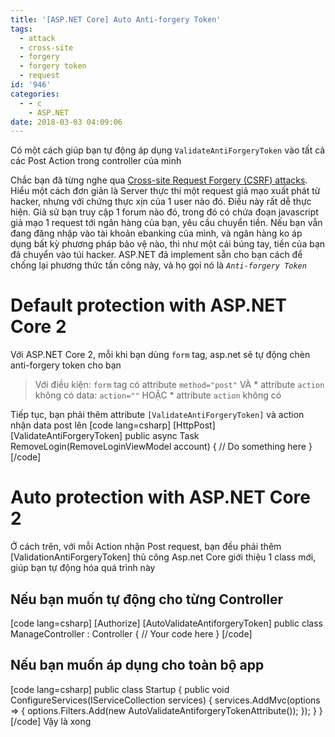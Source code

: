 ```yaml
---
title: '[ASP.NET Core] Auto Anti-forgery Token'
tags:
  - attack
  - cross-site
  - forgery
  - forgery token
  - request
id: '946'
categories:
  - - c
    - ASP.NET
date: 2018-03-03 04:09:06
---
```


Có một cách giúp bạn tự động áp dụng `ValidateAntiForgeryToken` vào tất cả các Post Action trong controller của mình
<!-- more -->
Chắc bạn đã từng nghe qua [Cross-site Request Forgery (CSRF) attacks](https://en.wikipedia.org/wiki/Cross-site_request_forgery). Hiểu một cách đơn giản là Server thực thi một request giả mạo xuất phát từ hacker, nhưng với chứng thực xịn của 1 user nào đó. Điều này rất dễ thực hiện. Giả sử bạn truy cập 1 forum nào đó, trong đó có chứa đoạn javascript giả mạo 1 request tới ngân hàng của bạn, yêu cầu chuyển tiền. Nếu bạn vẫn đang đăng nhập vào tài khoản ebanking của mình, và ngân hàng ko áp dụng bất kỳ phương pháp bảo vệ nào, thì như một cái búng tay, tiền của bạn đã chuyển vào túi hacker. ASP.NET đã implement sẵn cho bạn cách để chống lại phương thức tấn công này, và họ gọi nó là _`Anti-forgery Token`_

# Default protection with ASP.NET Core 2

Với ASP.NET Core 2, mỗi khi bạn dùng `form` tag, asp.net sẽ tự động chèn anti-forgery token cho bạn

> Với điều kiện: `form` tag có attribute `method="post"` VÀ \* attribute `action` không có data: `action=""` HOẶC \* attribute `action` không có

Tiếp tục, bạn phải thêm attribute `[ValidateAntiForgeryToken]` và action nhận data post lên \[code lang=csharp\] \[HttpPost\] \[ValidateAntiForgeryToken\] public async Task<IActionResult> RemoveLogin(RemoveLoginViewModel account) { // Do something here } \[/code\]

# Auto protection with ASP.NET Core 2

Ở cách trên, với mỗi Action nhận Post request, bạn đều phải thêm \[ValidationAntiForgeryToken\] thủ công Asp.net Core giới thiệu 1 class mới, giúp bạn tự động hóa quá trình này

## Nếu bạn muốn tự động cho từng Controller

\[code lang=csharp\] \[Authorize\] \[AutoValidateAntiforgeryToken\] public class ManageController : Controller { // Your code here } \[/code\]

## Nếu bạn muốn áp dụng cho toàn bộ app

\[code lang=csharp\] public class Startup { public void ConfigureServices(IServiceCollection services) { services.AddMvc(options => { options.Filters.Add(new AutoValidateAntiforgeryTokenAttribute()); }); } } \[/code\] Vậy là xong